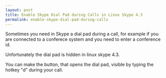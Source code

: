 ```yaml
---
layout: post
title: Enable Skype Dial Pad during Calls in Linux Skype 4.3
permalink: enable-skype-dial-pad-during-calls
---
```


Sometimes you need in Skype a dial pad during a call, for example if you are connected to a conferece system and you need to enter a conference id.

Unfortunately the dial pad is hidden in linux skype 4.3. 

You can make the button, that opens the dial pad, visible by typing the hotkey "d" during your call.